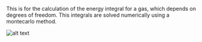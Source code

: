 This is for the calculation of the energy integral for a gas, which depends on degrees of freedom. This integrals are solved numerically using a montecarlo method.

![alt text](https://github.com/Je1kf/Montecarlo-Equipartition-Theorem/Energia/EquiEner.jpg?raw=true)
